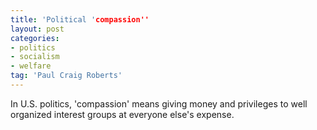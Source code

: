 ```yaml
---
title: 'Political 'compassion''
layout: post
categories:
- politics
- socialism
- welfare
tag: 'Paul Craig Roberts'
---
```


In U.S. politics, 'compassion' means giving money and privileges to well organized interest groups at everyone else's expense.